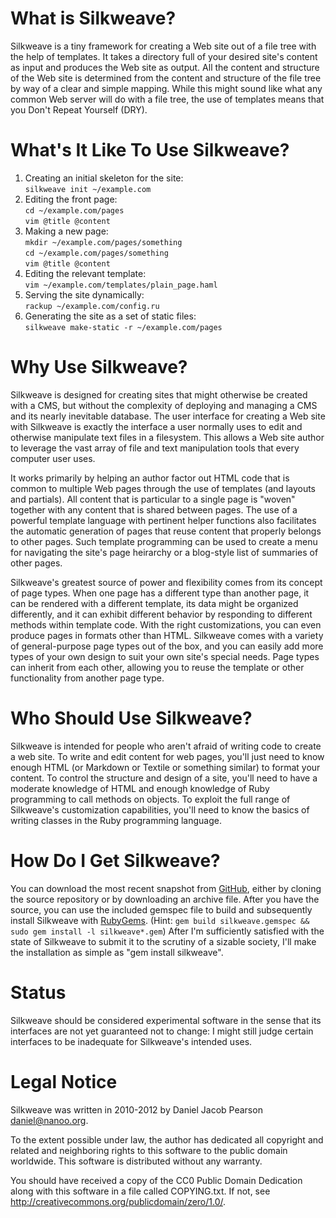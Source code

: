 What is Silkweave?
==================

Silkweave is a tiny framework for creating a Web site out of a file tree with
the help of templates. It takes a directory full of your desired site's content
as input and produces the Web site as output. All the content and structure of
the Web site is determined from the content and structure of the file tree by
way of a clear and simple mapping. While this might sound like what any common
Web server will do with a file tree, the use of templates means that you Don't
Repeat Yourself (DRY).

What's It Like To Use Silkweave?
================================

1. Creating an initial skeleton for the site:  
   `silkweave init ~/example.com`
2. Editing the front page:  
   `cd ~/example.com/pages`  
   `vim @title @content`
3. Making a new page:  
   `mkdir ~/example.com/pages/something`  
   `cd ~/example.com/pages/something`  
   `vim @title @content`
4. Editing the relevant template:  
   `vim ~/example.com/templates/plain_page.haml`
5. Serving the site dynamically:  
   `rackup ~/example.com/config.ru`
6. Generating the site as a set of static files:  
   `silkweave make-static -r ~/example.com/pages`

Why Use Silkweave?
==================

Silkweave is designed for creating sites that might otherwise be created with a
CMS, but without the complexity of deploying and managing a CMS and its nearly
inevitable database. The user interface for creating a Web site with Silkweave
is exactly the interface a user normally uses to edit and otherwise manipulate
text files in a filesystem. This allows a Web site author to leverage the vast
array of file and text manipulation tools that every computer user uses.

It works primarily by helping an author factor out HTML code that is common to
multiple Web pages through the use of templates (and layouts and partials). All
content that is particular to a single page is "woven" together with any
content that is shared between pages. The use of a powerful template language
with pertinent helper functions also facilitates the automatic generation of
pages that reuse content that properly belongs to other pages. Such template
programming can be used to create a menu for navigating the site's page
heirarchy or a blog-style list of summaries of other pages.

Silkweave's greatest source of power and flexibility comes from its concept of
page types. When one page has a different type than another page, it can be
rendered with a different template, its data might be organized differently, and
it can exhibit different behavior by responding to different methods within
template code. With the right customizations, you can even produce pages in
formats other than HTML. Silkweave comes with a variety of general-purpose page
types out of the box, and you can easily add more types of your own design to
suit your own site's special needs. Page types can inherit from each other,
allowing you to reuse the template or other functionality from another page
type.

Who Should Use Silkweave?
=========================

Silkweave is intended for people who aren't afraid of writing code to create a
web site. To write and edit content for web pages, you'll just need to know
enough HTML (or Markdown or Textile or something similar) to format your
content. To control the structure and design of a site, you'll need to have a
moderate knowledge of HTML and enough knowledge of Ruby programming to call
methods on objects. To exploit the full range of Silkweave's customization
capabilities, you'll need to know the basics of writing classes in the Ruby
programming language.

How Do I Get Silkweave?
=======================

You can download the most recent snapshot from
[GitHub](https://github.com/daniel-jacob-pearson/silkweave), either by cloning
the source repository or by downloading an archive file. After you have the
source, you can use the included gemspec file to build and subsequently install
Silkweave with [RubyGems](http://rubygems.org/). (Hint: `gem build
silkweave.gemspec && sudo gem install -l silkweave*.gem`) After I'm
sufficiently satisfied with the state of Silkweave to submit it to the scrutiny
of a sizable society, I'll make the installation as simple as "gem install
silkweave".

Status
======

Silkweave should be considered experimental software in the sense that its
interfaces are not yet guaranteed not to change: I might still judge certain
interfaces to be inadequate for Silkweave's intended uses.

Legal Notice
============

Silkweave was written in 2010-2012 by Daniel Jacob Pearson <daniel@nanoo.org>.

To the extent possible under law, the author has dedicated all copyright and
related and neighboring rights to this software to the public domain worldwide.
This software is distributed without any warranty.

You should have received a copy of the CC0 Public Domain Dedication along with
this software in a file called COPYING.txt. If not, see
<http://creativecommons.org/publicdomain/zero/1.0/>.

<!-- vim:set ft=markdown tw=80: -->
